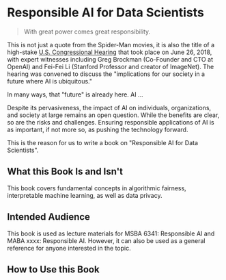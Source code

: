 # Responsible AI for Data Scientists

> With great power comes great responsibility.

This is not just a quote from the Spider-Man movies, it is also the title of a high-stake [U.S. Congressional Hearing](https://www.govinfo.gov/content/pkg/CHRG-115hhrg30877/html/CHRG-115hhrg30877.htm) that took place on June 26, 2018, with expert witnesses including Greg Brockman (Co-Founder and CTO at OpenAI) and Fei-Fei Li (Stanford Professor and creator of ImageNet). The hearing was convened to discuss the "implications for our society in a future where AI is 
ubiquitous."

In many ways, that "future" is already here. AI ...

Despite its pervasiveness, the impact of AI on individuals, organizations, and society at large remains an open question. While the benefits are clear, so are the risks and challenges. Ensuring responsible applications of AI is as important, if not more so, as pushing the technology forward.

This is the reason for us to write a book on "Responsible AI for Data Scientists". 

## What this Book Is and Isn't

This book covers fundamental concepts in algorithmic fairness, interpretable machine learning, as well as data privacy. 

## Intended Audience

This book is used as lecture materials for MSBA 6341: Responsible AI and MABA xxxx: Responsible AI. However, it can also be used as a general reference for anyone interested in the topic.

## How to Use this Book